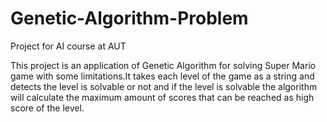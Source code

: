 # Genetic-Algorithm-Problem
Project for AI course at AUT 

This project is an application of Genetic Algorithm for solving Super Mario game with some limitations.It takes each level of the game as a string and detects the level is solvable or not and if the level is solvable the algorithm will calculate the maximum amount of scores that can be reached as high score of the level. 


